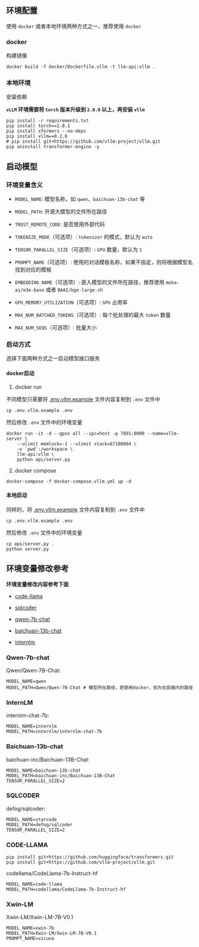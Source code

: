 ## 环境配置

使用 `docker` 或者本地环境两种方式之一，推荐使用 `docker`

### docker

构建镜像

```shell
docker build -f docker/Dockerfile.vllm -t llm-api:vllm .
```

### 本地环境

安装依赖

**`vLLM` 环境需要将 `torch` 版本升级到 `2.0.0` 以上，再安装 `vllm`**

```shell
pip install -r requirements.txt
pip install torch==2.0.1
pip install xformers --no-deps
pip install vllm==0.2.0
# pip install git+https://github.com/vllm-project/vllm.git
pip uninstall transformer-engine -y
```

## 启动模型

### 环境变量含义


+ `MODEL_NAME`: 模型名称，如 `qwen`、`baichuan-13b-chat` 等


+ `MODEL_PATH`: 开源大模型的文件所在路径


+ `TRUST_REMOTE_CODE`: 是否使用外部代码


+ `TOKENIZE_MODE`（可选项）: `tokenizer` 的模式，默认为 `auto`


+ `TENSOR_PARALLEL_SIZE`（可选项）: `GPU` 数量，默认为 `1`


+ `PROMPT_NAME`（可选项）: 使用的对话模板名称，如果不指定，则将根据模型名找到对应的模板


+ `EMBEDDING_NAME`（可选项）: 嵌入模型的文件所在路径，推荐使用 `moka-ai/m3e-base` 或者 `BAAI/bge-large-zh`


+ `GPU_MEMORY_UTILIZATION`（可选项）: `GPU` 占用率


+ `MAX_NUM_BATCHED_TOKENS`（可选项）: 每个批处理的最大 `token` 数量


+ `MAX_NUM_SEQS`（可选项）: 批量大小


### 启动方式

选择下面两种方式之一启动模型接口服务

#### docker启动

1. docker run

不同模型只需要将 [.env.vllm.example](../.env.vllm.example) 文件内容复制到 `.env` 文件中

```shell
cp .env.vllm.example .env
```

然后修改 `.env` 文件中的环境变量

```shell
docker run -it -d --gpus all --ipc=host -p 7891:8000 --name=vllm-server \
    --ulimit memlock=-1 --ulimit stack=67108864 \
    -v `pwd`:/workspace \
    llm-api:vllm \
    python api/server.py
```

2. docker compose

```shell
docker-compose -f docker-compose.vllm.yml up -d
```

#### 本地启动

同样的，将 [.env.vllm.example](../.env.vllm.example) 文件内容复制到 `.env` 文件中

```shell
cp .env.vllm.example .env
```

然后修改 `.env` 文件中的环境变量

```shell
cp api/server.py .
python server.py
```

## 环境变量修改参考

**环境变量修改内容参考下面**

+ [code-llama](https://github.com/xusenlinzy/api-for-open-llm/blob/master/docs/VLLM_SCRIPT.md#code-llama) 

+ [sqlcoder](https://github.com/xusenlinzy/api-for-open-llm/blob/master/docs/VLLM_SCRIPT.md#sqlcoder) 

+ [qwen-7b-chat](https://github.com/xusenlinzy/api-for-open-llm/blob/master/docs/VLLM_SCRIPT.md#qwen-7b-chat)

+ [baichuan-13b-chat](https://github.com/xusenlinzy/api-for-open-llm/blob/master/docs/VLLM_SCRIPT.md#baichuan-13b-chat)

+ [internlm](https://github.com/xusenlinzy/api-for-open-llm/blob/master/docs/VLLM_SCRIPT.md#internlm)      


### Qwen-7b-chat

Qwen/Qwen-7B-Chat:


```shell
MODEL_NAME=qwen
MODEL_PATH=Qwen/Qwen-7B-Chat # 模型所在路径，若使用docker，则为在容器内的路径
```

### InternLM

internlm-chat-7b:

```shell
MODEL_NAME=internlm
MODEL_PATH=internlm/internlm-chat-7b
```

### Baichuan-13b-chat

baichuan-inc/Baichuan-13B-Chat:

```shell
MODEL_NAME=baichuan-13b-chat
MODEL_PATH=baichuan-inc/Baichuan-13B-Chat
TENSOR_PARALLEL_SIZE=2
```

### SQLCODER

defog/sqlcoder:

```shell
MODEL_NAME=starcode
MODEL_PATH=defog/sqlcoder
TENSOR_PARALLEL_SIZE=2
```

### CODE-LLAMA

```shell
pip install git+https://github.com/huggingface/transformers.git
pip install git+https://github.com/vllm-project/vllm.git
```

codellama/CodeLlama-7b-Instruct-hf

```shell
MODEL_NAME=code-llama
MODEL_PATH=codellama/CodeLlama-7b-Instruct-hf
```

### Xwin-LM

Xwin-LM/Xwin-LM-7B-V0.1

```shell
MODEL_NAME=xwin-7b
MODEL_PATH=Xwin-LM/Xwin-LM-7B-V0.1
PROMPT_NAME=vicuna
```